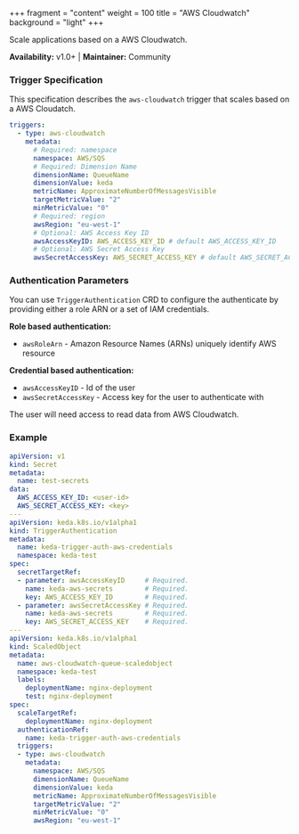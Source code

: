 +++
fragment = "content"
weight = 100
title = "AWS Cloudwatch"
background = "light"
+++

Scale applications based on a AWS Cloudwatch.

**Availability:** v1.0+ | **Maintainer:** Community

<!--more-->

### Trigger Specification

This specification describes the `aws-cloudwatch` trigger that scales based on a AWS Cloudatch.

```yaml
triggers:
  - type: aws-cloudwatch
    metadata:
      # Required: namespace
      namespace: AWS/SQS
      # Required: Dimension Name
      dimensionName: QueueName
      dimensionValue: keda
      metricName: ApproximateNumberOfMessagesVisible
      targetMetricValue: "2"
      minMetricValue: "0"
      # Required: region
      awsRegion: "eu-west-1"
      # Optional: AWS Access Key ID
      awsAccessKeyID: AWS_ACCESS_KEY_ID # default AWS_ACCESS_KEY_ID
      # Optional: AWS Secret Access Key
      awsSecretAccessKey: AWS_SECRET_ACCESS_KEY # default AWS_SECRET_ACCESS_KEY
```

### Authentication Parameters

You can use `TriggerAuthentication` CRD to configure the authenticate by providing either a role ARN or a set of IAM credentials.

**Role based authentication:**

- `awsRoleArn` - Amazon Resource Names (ARNs) uniquely identify AWS resource

**Credential based authentication:**

- `awsAccessKeyID` - Id of the user
- `awsSecretAccessKey` - Access key for the user to authenticate with

The user will need access to read data from AWS Cloudwatch.

### Example

```yaml
apiVersion: v1
kind: Secret
metadata:
  name: test-secrets
data:
  AWS_ACCESS_KEY_ID: <user-id>
  AWS_SECRET_ACCESS_KEY: <key>
--- 
apiVersion: keda.k8s.io/v1alpha1
kind: TriggerAuthentication
metadata:
  name: keda-trigger-auth-aws-credentials
  namespace: keda-test
spec:
  secretTargetRef:
  - parameter: awsAccessKeyID     # Required.
    name: keda-aws-secrets        # Required.
    key: AWS_ACCESS_KEY_ID        # Required.
  - parameter: awsSecretAccessKey # Required.
    name: keda-aws-secrets        # Required.
    key: AWS_SECRET_ACCESS_KEY    # Required.
---
apiVersion: keda.k8s.io/v1alpha1
kind: ScaledObject
metadata:
  name: aws-cloudwatch-queue-scaledobject
  namespace: keda-test
  labels:
    deploymentName: nginx-deployment
    test: nginx-deployment
spec:
  scaleTargetRef:
    deploymentName: nginx-deployment
  authenticationRef:
    name: keda-trigger-auth-aws-credentials
  triggers:
  - type: aws-cloudwatch
    metadata:
      namespace: AWS/SQS
      dimensionName: QueueName
      dimensionValue: keda
      metricName: ApproximateNumberOfMessagesVisible
      targetMetricValue: "2"
      minMetricValue: "0"
      awsRegion: "eu-west-1"
```